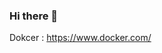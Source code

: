 ### Hi there 👋

<!--
**mikosetiawan/mikosetiawan** is a ✨ _special_ ✨ repository because its `README.md` (this file) appears on your GitHub profile.

Here are some ideas to get you started:

- 🔭 I’m currently working on SAPX Expres 
- 🌱 I’m currently learning in Dicoding
- 👯 I’m looking to collaborate on All always
- ⚡ Fun fact: Powerfull Full Stack Developer
-->

Dokcer : https://www.docker.com/
